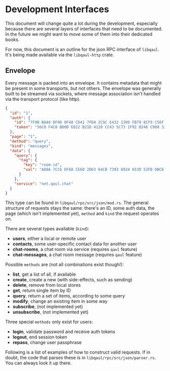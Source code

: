 # Development Interfaces

This document will change quite a lot during the development,
especially because there are several layers of interfaces that need to
be documented.  In the future we might want to move some of them into
their dedicated books.

For now, this document is an outline for the json RPC interface of
`libqaul`.  It's being made available via the `libqaul-http` crate.


## Envelope

Every message is packed into an envelope.  It contains metadata that
might be present in some transports, but not others.  The envelope was
generally built to be streamed via sockets, where message association
isn't handled via the transport protocol (like http).

```json
{
  "id": "1",
  "auth": {
    "id": "7F9B BAA9 DF90 0F48 CD41 7FD4 2C9C E432 1309 FB79 8CF9 C56F FB9A 8F2C 29C1 12D9",
    "token": "56C0 F4C0 BD0D E822 B21D 4120 CC43 5C73 1F92 B246 C988 3335 72F5 8F1A 2701 3FD7"
  },
  "page": "1",
  "method": "query",
  "kind": "messages",
  "data": {
    "query": {
      "tag": {
        "key": "room-id",
        "val": "A88A 7CC6 DF68 CE60 2D63 64CB 7393 8924 653D 52FB DBC6 2A39 D892 A9BD 6FA4 FD5D"
      }
    },
    "service": "net.qaul.chat"
  }
}
```

This type can be found in `libqaul/rpc/src/json/mod.rs`.  The general
structure of requests stays the same: there's an ID, some auth data,
the page (which isn't implemented yet), `method` and `kind` the
request operates on.


There are several types available (`kind`):

- **users**, either a local or remote user
- **contacts**, some user-specific contact data for another user
- **chat-rooms**, a chat room via service (requires `qaul` feature)
- **chat-messages**, a chat room message (requires `qaul` feature)


Possible `methods` are (not all combinations exist though!):

- **list**, get a list of all, if available
- **create**, create a new (with side-effects, such as sending)
- **delete**, remove from local stores
- **get**, return single item by ID
- **query**, return a set of items, according to some query
- **modify**, change an existing item in some way
- **subscribe**, (not implemented yet)
- **unsubscribe**, (not implemented yet)


Three special `methods` only exist for users: 

- **login**, validate password and receive auth tokens
- **logout**, end session token
- **repass**, change user passphrase


Following is a list of examples of how to construct valid requests.
If in doubt, the code that parses these is in
`libqaul/rpc/src/json/parser.rs`.  You can always look it up there.
